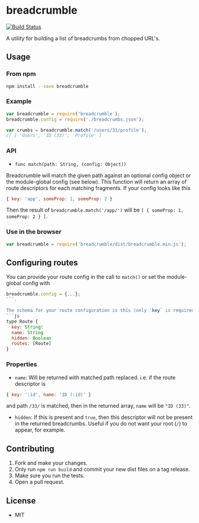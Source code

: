 breadcrumble
============

[![Build Status](https://travis-ci.org/austindebruyn/breadcrumble.svg?branch=master)](https://travis-ci.org/austindebruyn/breadcrumble)

A utility for building a list of breadcrumbs from chopped URL's.

## Usage

### From npm

```bash
npm install --save breadcrumble
```

### Example

```js
var breadcrumble = require('breadcrumble');
breadcrumble.config = require('./breadcrumbs.json');

var crumbs = breadcrumble.match('/users/33/profile');
// [ 'Users', 'ID (33)', 'Profile' ]
```

### API

* `func match(path: String, (config: Object))`

Breadcrumble will match the given path against an optional config object or the
module-global config (see below). This function will return an array of route
descriptors for each matching fragments. If your config looks like this

```js
{ key: 'app', someProp: 1, someProp: 2 }
```

Then the result of `breadcrumble.match('/app/')` will be `[ { someProp: 1, someProp: 2 } ]`.

### Use in the browser

```js
var breadcrumble = require('breadcrumble/dist/breadcrumble.min.js');
```

## Configuring routes

You can provide your route config in the call to `match()` or set the module-global config
with
```js
breadcrumble.config = {...};
```.

The schema for your route configuration is this (only `key` is required):
```js
type Route {
  key: String!
  name: String
  hidden: Boolean
  routes: [Route]
}
```

### Properties

* `name`: Will be returned with matched path replaced. i.e. if the route descriptor is
```js
{ key: ':id', name: 'ID (:id)' }
```
and path `/33/` is matched, then in the returned array, `name` will be `"ID (33)"`.
* `hidden`: If this is present and `true`, then this descriptor will not be present in the
returned breadcrumbs. Useful if you do not want your root (`/`) to appear, for example.

## Contributing

1. Fork and make your changes.
2. Only run `npm run build` and commit your new dist files on a tag release.
3. Make sure you run the tests.
4. Open a pull request.

## License

* MIT
